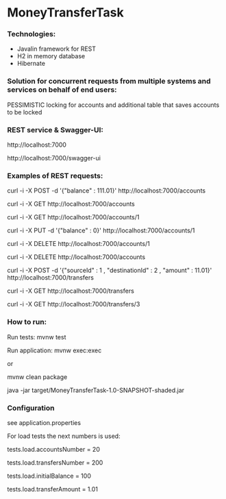 # MoneyTransferTask

### Technologies:
- Javalin framework for REST
- H2 in memory database
- Hibernate

### Solution for concurrent requests from multiple systems and services on behalf of end users:

PESSIMISTIC locking for accounts and additional table that saves accounts to be locked   

### REST service & Swagger-UI:
http://localhost:7000

http://localhost:7000/swagger-ui

### Examples of REST requests:

curl -i -X POST -d '{"balance" : 111.01}' http://localhost:7000/accounts

curl -i -X GET http://localhost:7000/accounts

curl -i -X GET http://localhost:7000/accounts/1

curl -i -X PUT -d '{"balance" : 0}' http://localhost:7000/accounts/1

curl -i -X DELETE http://localhost:7000/accounts/1

curl -i -X DELETE http://localhost:7000/accounts

curl -i -X POST -d '{"sourceId" : 1 , "destinationId" : 2 , "amount" : 11.01}' http://localhost:7000/transfers

curl -i -X GET http://localhost:7000/transfers

curl -i -X GET http://localhost:7000/transfers/3

### How to run:
Run tests: mvnw test

Run application: mvnw exec:exec

or

mvnw clean package

java -jar target/MoneyTransferTask-1.0-SNAPSHOT-shaded.jar

### Configuration
see application.properties

For load tests the next numbers is used:

tests.load.accountsNumber = 20

tests.load.transfersNumber = 200

tests.load.initialBalance = 100

tests.load.transferAmount = 1.01


